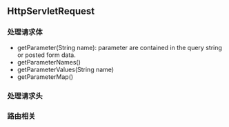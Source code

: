 ## HttpServletRequest

### 处理请求体
- getParameter(String name): parameter are contained in the query string or posted form data.
- getParameterNames()
- getParameterValues(String name)
- getParameterMap()
### 处理请求头

### 路由相关

